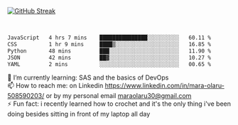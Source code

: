 

[![GitHub Streak](https://streak-stats.demolab.com?user=MaraxD&theme=tokyonight)](https://git.io/streak-stats)
 
 
 <br/>

<!--START_SECTION:waka-->

```txt
JavaScript   4 hrs 7 mins    ███████████████░░░░░░░░░░   60.11 %
CSS          1 hr 9 mins     ████▒░░░░░░░░░░░░░░░░░░░░   16.85 %
Python       48 mins         ███░░░░░░░░░░░░░░░░░░░░░░   11.90 %
JSON         42 mins         ██▓░░░░░░░░░░░░░░░░░░░░░░   10.27 %
YAML         2 mins          ░░░░░░░░░░░░░░░░░░░░░░░░░   00.65 %
```

<!--END_SECTION:waka-->
<!--[![willianrod's wakatime stats](https://github-readme-stats.vercel.app/api/wakatime?username=MaraxD)](https://github.com/anuraghazra/github-readme-stats)-->

🌱 I’m currently learning: SAS and the basics of DevOps<br/>
📫 How to reach me: on Linkedin https://www.linkedin.com/in/mara-olaru-508590203/ or by my personal email maraolaru30@gmail.com <br/>
⚡ Fun fact: i recently learned how to crochet and it's the only thing i've been doing besides sitting in front of my laptop all day <br/>
 
